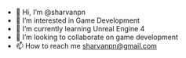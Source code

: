 - 👋 Hi, I’m @sharvanpn
- 👀 I’m interested in Game Development
- 🌱 I’m currently learning Unreal Engine 4
- 💞️ I’m looking to collaborate on game development
- 📫 How to reach me sharvanpn@gmail.com

<!---
sharvanpn/sharvanpn is a ✨ special ✨ repository because its `README.md` (this file) appears on your GitHub profile.
You can click the Preview link to take a look at your changes.
--->
